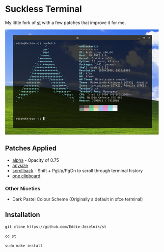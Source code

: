 # Suckless Terminal

My little fork of [st](https://st.suckless.org/) with a few patches that improve it for me.

<img src="screenshot.png" width="500vw">

## Patches Applied

  * [alpha](https://st.suckless.org/patches/alpha/) - Opacity of 0.75
  * [anysize](https://st.suckless.org/patches/anysize/)
  * [scrollback](https://st.suckless.org/patches/scrollback/) - Shift + PgUp/PgDn to scroll through terminal history
  * [one clipboard](https://st.suckless.org/patches/clipboard/)

### Other Niceties

  * Dark Pastel Colour Scheme (Originally a default in xfce terminal)

## Installation
`git clone https://github.com/Eddie-Jeselnik/st`

`cd st`

`sudo make install`
